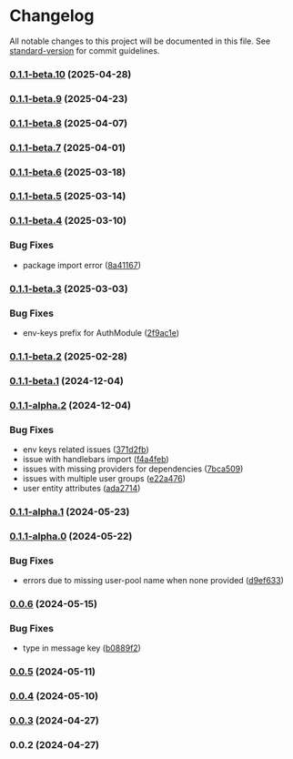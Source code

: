 # Changelog

All notable changes to this project will be documented in this file. See [standard-version](https://github.com/conventional-changelog/standard-version) for commit guidelines.

### [0.1.1-beta.10](https://github.com/ten24group/fw24-modules/compare/v0.1.1-beta.9...v0.1.1-beta.10) (2025-04-28)

### [0.1.1-beta.9](https://github.com/ten24group/fw24-modules/compare/v0.1.1-beta.8...v0.1.1-beta.9) (2025-04-23)

### [0.1.1-beta.8](https://github.com/ten24group/fw24-modules/compare/v0.1.1-beta.7...v0.1.1-beta.8) (2025-04-07)

### [0.1.1-beta.7](https://github.com/ten24group/fw24-modules/compare/v0.1.1-beta.6...v0.1.1-beta.7) (2025-04-01)

### [0.1.1-beta.6](https://github.com/ten24group/fw24-modules/compare/v0.1.1-beta.5...v0.1.1-beta.6) (2025-03-18)

### [0.1.1-beta.5](https://github.com/ten24group/fw24-modules/compare/v0.1.1-beta.4...v0.1.1-beta.5) (2025-03-14)

### [0.1.1-beta.4](https://github.com/ten24group/fw24-modules/compare/v0.1.1-beta.3...v0.1.1-beta.4) (2025-03-10)


### Bug Fixes

* package import error ([8a41167](https://github.com/ten24group/fw24-modules/commit/8a4116773ec6b452395f2b704ef28edbb8d6a2c4))

### [0.1.1-beta.3](https://github.com/ten24group/fw24-modules/compare/v0.1.1-beta.2...v0.1.1-beta.3) (2025-03-03)


### Bug Fixes

* env-keys prefix for AuthModule ([2f9ac1e](https://github.com/ten24group/fw24-modules/commit/2f9ac1ea9b9f6898f209c41976afeee88f96e1b3))

### [0.1.1-beta.2](https://github.com/ten24group/fw24-modules/compare/v0.1.1-beta.1...v0.1.1-beta.2) (2025-02-28)

### [0.1.1-beta.1](https://github.com/ten24group/fw24-modules/compare/v0.1.1-alpha.2...v0.1.1-beta.1) (2024-12-04)

### [0.1.1-alpha.2](https://github.com/ten24group/fw24-modules/compare/v0.1.1-alpha.1...v0.1.1-alpha.2) (2024-12-04)


### Bug Fixes

* env keys related issues ([371d2fb](https://github.com/ten24group/fw24-modules/commit/371d2fbbd6a7d23952a655496def699c064b0f50))
* issue with handlebars import ([f4a4feb](https://github.com/ten24group/fw24-modules/commit/f4a4feb7d661c1294d99a78f2148280f6421ffb7))
* issues with missing providers for dependencies ([7bca509](https://github.com/ten24group/fw24-modules/commit/7bca509644a37e24c45030d29e6d2d8b45cac11b))
* issues with multiple user groups ([e22a476](https://github.com/ten24group/fw24-modules/commit/e22a47616c86fccaad5862081b083da779cd3dca))
* user entity attributes ([ada2714](https://github.com/ten24group/fw24-modules/commit/ada271485f52d7a2f5c8e5f60474719c37ab41cc))

### [0.1.1-alpha.1](https://github.com/ten24group/fw24-modules/compare/v0.1.1-alpha.0...v0.1.1-alpha.1) (2024-05-23)

### [0.1.1-alpha.0](https://github.com/ten24group/fw24-modules/compare/v0.0.6...v0.1.1-alpha.0) (2024-05-22)


### Bug Fixes

* errors due to missing user-pool name when none provided ([d9ef633](https://github.com/ten24group/fw24-modules/commit/d9ef633f3b795aaf54d3bc05a3c9c0d2ba72e561))

### [0.0.6](https://github.com/ten24group/fw24-modules/compare/v0.0.5...v0.0.6) (2024-05-15)


### Bug Fixes

* type in message key ([b0889f2](https://github.com/ten24group/fw24-modules/commit/b0889f2d10ee7cfe1e0821e462fe2da2f557f0e3))

### [0.0.5](https://github.com/ten24group/fw24-modules/compare/v0.0.4...v0.0.5) (2024-05-11)

### [0.0.4](https://github.com/ten24group/fw24-modules/compare/v0.0.3...v0.0.4) (2024-05-10)

### [0.0.3](https://github.com/ten24group/fw24-modules/compare/v0.0.2...v0.0.3) (2024-04-27)

### 0.0.2 (2024-04-27)
